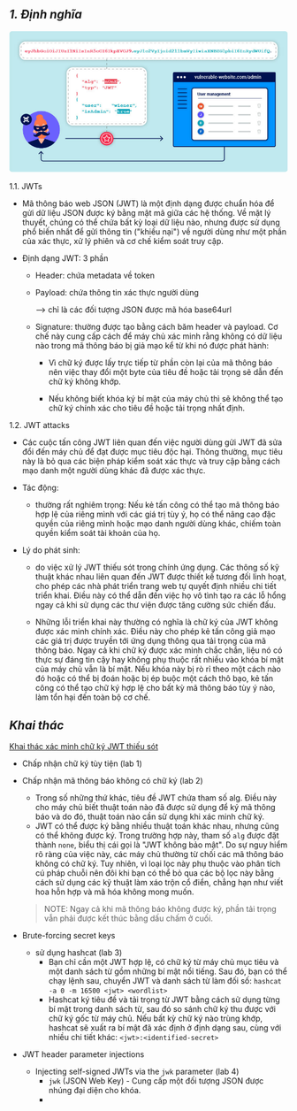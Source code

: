 ## **_1. Định nghĩa_**

![Alt text](./image/image.png)

1.1. JWTs

- Mã thông báo web JSON (JWT) là một định dạng được chuẩn hóa để gửi dữ liệu JSON được ký bằng mật mã giữa các hệ thống. Về mặt lý thuyết, chúng có thể chứa bất kỳ loại dữ liệu nào, nhưng được sử dụng phổ biến nhất để gửi thông tin ("khiếu nại") về người dùng như một phần của xác thực, xử lý phiên và cơ chế kiểm soát truy cập.

- Định dạng JWT: 3 phần
  
  - Header: chứa metadata về token
    
  - Payload: chứa thông tin xác thực người dùng
    
    --> chỉ là các đối tượng JSON được mã hóa base64url
    
  - Signature: thường được tạo bằng cách băm header và payload. Cơ chế này cung cấp cách để máy chủ xác minh rằng không có dữ liệu nào trong mã thông báo bị giả mạo kể từ khi nó được phát hành:
    
    - Vì chữ ký được lấy trực tiếp từ phần còn lại của mã thông báo nên việc thay đổi một byte của tiêu đề hoặc tải trọng sẽ dẫn đến chữ ký không khớp.
      
    - Nếu không biết khóa ký bí mật của máy chủ thì sẽ không thể tạo chữ ký chính xác cho tiêu đề hoặc tải trọng nhất định.

1.2. JWT attacks

- Các cuộc tấn công JWT liên quan đến việc người dùng gửi JWT đã sửa đổi đến máy chủ để đạt được mục tiêu độc hại. Thông thường, mục tiêu này là bỏ qua các biện pháp kiểm soát xác thực và truy cập bằng cách mạo danh một người dùng khác đã được xác thực.

- Tác động:
  - thường rất nghiêm trọng: Nếu kẻ tấn công có thể tạo mã thông báo hợp lệ của riêng mình với các giá trị tùy ý, họ có thể nâng cao đặc quyền của riêng mình hoặc mạo danh người dùng khác, chiếm toàn quyền kiểm soát tài khoản của họ.

- Lý do phát sinh:
  - do việc xử lý JWT thiếu sót trong chính ứng dụng. Các thông số kỹ thuật khác nhau liên quan đến JWT được thiết kế tương đối linh hoạt, cho phép các nhà phát triển trang web tự quyết định nhiều chi tiết triển khai. Điều này có thể dẫn đến việc họ vô tình tạo ra các lỗ hổng ngay cả khi sử dụng các thư viện được tăng cường sức chiến đấu.
  
  - Những lỗi triển khai này thường có nghĩa là chữ ký của JWT không được xác minh chính xác. Điều này cho phép kẻ tấn công giả mạo các giá trị được truyền tới ứng dụng thông qua tải trọng của mã thông báo. Ngay cả khi chữ ký được xác minh chắc chắn, liệu nó có thực sự đáng tin cậy hay không phụ thuộc rất nhiều vào khóa bí mật của máy chủ vẫn là bí mật. Nếu khóa này bị rò rỉ theo một cách nào đó hoặc có thể bị đoán hoặc bị ép buộc một cách thô bạo, kẻ tấn công có thể tạo chữ ký hợp lệ cho bất kỳ mã thông báo tùy ý nào, làm tổn hại đến toàn bộ cơ chế.
    
## **_Khai thác_**

[Khai thác xác minh chữ ký JWT thiếu sót](./lab/part1.md)

- Chấp nhận chữ ký tùy tiện (lab 1)
- Chấp nhận mã thông báo không có chữ ký (lab 2)
  - Trong số những thứ khác, tiêu đề JWT chứa tham số alg. Điều này cho máy chủ biết thuật toán nào đã được sử dụng để ký mã thông báo và do đó, thuật toán nào cần sử dụng khi xác minh chữ ký.
  - JWT có thể được ký bằng nhiều thuật toán khác nhau, nhưng cũng có thể không được ký. Trong trường hợp này, tham số `alg` được đặt thành `none`, biểu thị cái gọi là "JWT không bảo mật". Do sự nguy hiểm rõ ràng của việc này, các máy chủ thường từ chối các mã thông báo không có chữ ký. Tuy nhiên, vì loại lọc này phụ thuộc vào phân tích cú pháp chuỗi nên đôi khi bạn có thể bỏ qua các bộ lọc này bằng cách sử dụng các kỹ thuật làm xáo trộn cổ điển, chẳng hạn như viết hoa hỗn hợp và mã hóa không mong muốn.

  > NOTE: Ngay cả khi mã thông báo không được ký, phần tải trọng vẫn phải được kết thúc bằng dấu chấm ở cuối.

- Brute-forcing secret keys
  - sử dụng hashcat (lab 3)
    - Bạn chỉ cần một JWT hợp lệ, có chữ ký từ máy chủ mục tiêu và một danh sách từ gồm những bí mật nổi tiếng. Sau đó, bạn có thể chạy lệnh sau, chuyển JWT và danh sách từ làm đối số: `hashcat -a 0 -m 16500 <jwt> <wordlist>`
    - Hashcat ký tiêu đề và tải trọng từ JWT bằng cách sử dụng từng bí mật trong danh sách từ, sau đó so sánh chữ ký thu được với chữ ký gốc từ máy chủ. Nếu bất kỳ chữ ký nào trùng khớp, hashcat sẽ xuất ra bí mật đã xác định ở định dạng sau, cùng với nhiều chi tiết khác: `<jwt>:<identified-secret>`

- JWT header parameter injections
  - Injecting self-signed JWTs via the `jwk` parameter (lab 4)
    - `jwk` (JSON Web Key) - Cung cấp một đối tượng JSON được nhúng đại diện cho khóa.
    - 
